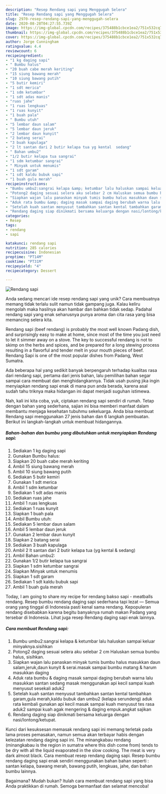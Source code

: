 ```yaml
---
description: "Resep Rendang sapi yang Menggugah Selera"
title: "Resep Rendang sapi yang Menggugah Selera"
slug: 2970-resep-rendang-sapi-yang-menggugah-selera
date: 2020-08-28T04:27:55.739Z
image: https://img-global.cpcdn.com/recipes/375488b1cbce1ea2/751x532cq70/rendang-sapi-foto-resep-utama.jpg
thumbnail: https://img-global.cpcdn.com/recipes/375488b1cbce1ea2/751x532cq70/rendang-sapi-foto-resep-utama.jpg
cover: https://img-global.cpcdn.com/recipes/375488b1cbce1ea2/751x532cq70/rendang-sapi-foto-resep-utama.jpg
author: Jorge Cunningham
ratingvalue: 4.4
reviewcount: 6
recipeingredient:
- "1 kg daging sapi"
- " Bumbu halus"
- "20 buah cabe merah keriting"
- "15 siung bawang merah"
- "10 siung bawang putih"
- "5 butir kemiri"
- "1 sdt merica"
- "1 sdm ketumbar"
- "1 sdt adas manis"
- "ruas jahe"
- "1 ruas lengkuas"
- "1 ruas kunyit"
- "1 buah pala"
- " Bumbu utuh"
- "5 lembar daun salam"
- "5 lembar daun jeruk"
- "2 lembar daun kunyit"
- "2 batang serai"
- "3 buah kapulaga"
- "2 lt santan dari 2 butir kelapa tua yg kental  sedang"
- " Bahan umbu2"
- "1/2 butir kelapa tua sangrai"
- "1 sdm ketumbar sangrai"
- " Minyak untuk menumis"
- "1 sdt garam"
- "1 sdt kaldu bubuk sapi"
- "1 buah gula merah"
recipeinstructions:
- "Bumbu umbu2:sangrai kelapa &amp; ketumbar lalu haluskan sampai keluar minyaknya.sisihkan"
- "Potong2 daging sesuai selera aku selebar 2 cm Haluskan semua bumbu halus, sisihkan."
- "Siapkan wajan lalu panaskan minyak tumis bumbu halus masukkan daun salam,jeruk,daun kunyit &amp; serai.masak sampai bumbu matang &amp; harum masukkan daging"
- "Aduk rata bumbu &amp; daging masak sampai daging berubah warna lalu masukkan santan sedang masak menggunakan api kecil sampai kuah menyusut sesekali aduk2"
- "Setelah kuah santan menyusut tambahkan santan kental tambahkan garam,gula merah,kaldu bubuk dan umbu2 (kelapa serundeng) aduk rata kembali gunakan api kecil masak sampai kuah menyusut tes rasa aduk2 sampai kuah agak mengering &amp; daging empuk.angkat sajikan"
- "Rendang daging siap dinikmati bersama keluarga dengan nasi/lontong/ketupat."
categories:
- Resep
tags:
- rendang
- sapi

katakunci: rendang sapi 
nutrition: 285 calories
recipecuisine: Indonesian
preptime: "PT14M"
cooktime: "PT31M"
recipeyield: "4"
recipecategory: Dessert

---
```



![Rendang sapi](https://img-global.cpcdn.com/recipes/375488b1cbce1ea2/751x532cq70/rendang-sapi-foto-resep-utama.jpg)

Anda sedang mencari ide resep rendang sapi yang unik? Cara membuatnya memang tidak terlalu sulit namun tidak gampang juga. Kalau keliru mengolah maka hasilnya akan hambar dan bahkan tidak sedap. Padahal rendang sapi yang enak seharusnya punya aroma dan cita rasa yang bisa memancing selera kita.

Rendang sapi (beef rendang) is probably the most well known Padang dish, and surprisingly easy to make at home, since most of the time you just need to let it simmer away on a stove. The key to successful rendang is not to skimp on the herbs and spices, and be prepared for a long stewing process resulting in a flavorful and tender melt in your mouth pieces of beef. Rendang Sapi is one of the most popular dishes from Padang, West Sumatra.

Ada beberapa hal yang sedikit banyak berpengaruh terhadap kualitas rasa dari rendang sapi, pertama dari jenis bahan, lalu pemilihan bahan segar sampai cara membuat dan menghidangkannya. Tidak usah pusing jika ingin menyiapkan rendang sapi enak di mana pun anda berada, karena asal sudah tahu triknya maka hidangan ini dapat menjadi suguhan istimewa.


Nah, kali ini kita coba, yuk, ciptakan rendang sapi sendiri di rumah. Tetap dengan bahan yang sederhana, sajian ini bisa memberi manfaat dalam membantu menjaga kesehatan tubuhmu sekeluarga. Anda bisa membuat Rendang sapi menggunakan 27 jenis bahan dan 6 langkah pembuatan. Berikut ini langkah-langkah untuk membuat hidangannya.

<!--inarticleads1-->

##### Bahan-bahan dan bumbu yang dibutuhkan untuk menyiapkan Rendang sapi:

1. Sediakan 1 kg daging sapi
1. Gunakan  Bumbu halus:
1. Siapkan 20 buah cabe merah keriting
1. Ambil 15 siung bawang merah
1. Ambil 10 siung bawang putih
1. Sediakan 5 butir kemiri
1. Gunakan 1 sdt merica
1. Ambil 1 sdm ketumbar
1. Sediakan 1 sdt adas manis
1. Sediakan ruas jahe
1. Ambil 1 ruas lengkuas
1. Sediakan 1 ruas kunyit
1. Siapkan 1 buah pala
1. Ambil  Bumbu utuh:
1. Sediakan 5 lembar daun salam
1. Ambil 5 lembar daun jeruk
1. Gunakan 2 lembar daun kunyit
1. Siapkan 2 batang serai
1. Sediakan 3 buah kapulaga
1. Ambil 2 lt santan dari 2 butir kelapa tua (yg kental &amp; sedang)
1. Ambil  Bahan umbu2:
1. Gunakan 1/2 butir kelapa tua sangrai
1. Siapkan 1 sdm ketumbar sangrai
1. Siapkan  Minyak untuk menumis
1. Siapkan 1 sdt garam
1. Sediakan 1 sdt kaldu bubuk sapi
1. Ambil 1 buah gula merah


Today, I am going to share my recipe for rendang bakso sapi - meatballs rendang. Resep bumbu rendang daging sapi sederhana tapi lezat — Semua orang yang tinggal di Indonesia pasti kenal sama rendang. Kepopuleran rendang disebabkan karena begitu banyaknya rumah makan Padang yang tersebar di Indonesia. Lihat juga resep Rendang daging sapi enak lainnya. 

<!--inarticleads2-->

##### Cara membuat Rendang sapi:

1. Bumbu umbu2:sangrai kelapa &amp; ketumbar lalu haluskan sampai keluar minyaknya.sisihkan
1. Potong2 daging sesuai selera aku selebar 2 cm Haluskan semua bumbu halus, sisihkan.
1. Siapkan wajan lalu panaskan minyak tumis bumbu halus masukkan daun salam,jeruk,daun kunyit &amp; serai.masak sampai bumbu matang &amp; harum masukkan daging
1. Aduk rata bumbu &amp; daging masak sampai daging berubah warna lalu masukkan santan sedang masak menggunakan api kecil sampai kuah menyusut sesekali aduk2
1. Setelah kuah santan menyusut tambahkan santan kental tambahkan garam,gula merah,kaldu bubuk dan umbu2 (kelapa serundeng) aduk rata kembali gunakan api kecil masak sampai kuah menyusut tes rasa aduk2 sampai kuah agak mengering &amp; daging empuk.angkat sajikan
1. Rendang daging siap dinikmati bersama keluarga dengan nasi/lontong/ketupat.


Kunci dari kesuksesan memasak rendang sapi ini memang terletak pada lama proses pemasakan, namun semua akan terbayar habis dengan kelezatan rendang daging sapi ini. The minangkabau rendang (minangkabau is the region in sumatra where this dish come from) tends to be dry with all the liquid evaporated in the slow cooking. The meat is very dark almost black. Cara membuat resep rendang daging sapi. Resep bumbu rendang daging sapi enak sendiri menggunakan bahan bahan seperti : santan kelapa, bawang merah, bawang putih, lengkuas, jahe, dan bahan bumbu lainnya. 

Bagaimana? Mudah bukan? Itulah cara membuat rendang sapi yang bisa Anda praktikkan di rumah. Semoga bermanfaat dan selamat mencoba!
